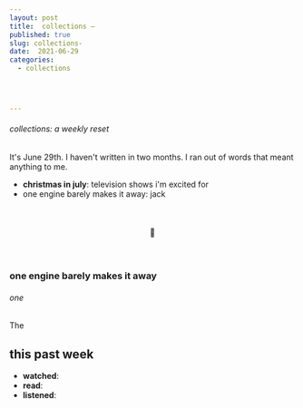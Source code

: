 ```yaml
---
layout: post
title:  collections — 
published: true
slug: collections-
date:  2021-06-29
categories:
  - collections




---
```


###### collections: a weekly reset



It's June 29th. I haven't written in two months. I ran out of words that meant anything to me.

- **christmas in july**: television shows i'm excited for
- one engine barely makes it away: jack

<br />

<h4 style="text-align:center">💌</h4>

<!--more-->

<br/>

### one engine barely makes it away

###### one

The 



## this past week

- **watched**: 
- **read**:
- **listened**:
